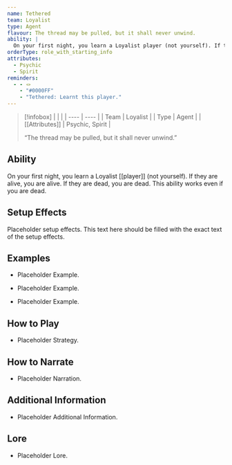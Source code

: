 ```yaml
---
name: Tethered
team: Loyalist
type: Agent
flavour: The thread may be pulled, but it shall never unwind.
ability: |
  On your first night, you learn a Loyalist player (not yourself). If they are alive, you are alive. If they are dead, you are dead. This ability works even if you are dead.
orderType: role_with_starting_info
attributes:
  - Psychic
  - Spirit
reminders:
  - - 🪢
    - "#0000FF"
    - "Tethered: Learnt this player."
---
```

> [!infobox]
> |  |  |
> | ---- | ---- |
> | Team | Loyalist |
> | Type | Agent |
> | [[Attributes]] | Psychic, Spirit |
> 
>  “The thread may be pulled, but it shall never unwind.”

## Ability
On your first night, you learn a Loyalist [[player]] (not yourself). If they are alive, you are alive. If they are dead, you are dead. This ability works even if you are dead.

## Setup Effects
Placeholder setup effects. This text here should be filled with the exact text of the setup effects.

## Examples
- Placeholder Example.

- Placeholder Example.

- Placeholder Example.

## How to Play
- Placeholder Strategy.

## How to Narrate
- Placeholder Narration.

## Additional Information
- Placeholder Additional Information.

## Lore
- Placeholder Lore.